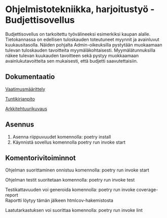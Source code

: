 # Ohjelmistotekniikka, harjoitustyö - Budjettisovellus #

Budjettisovellus on tarkoitettu työvälineeksi esimerkiksi kaupan alalle. Tietokannassa on edellisen tuloskauden toteutuneet myynnit ja avainluvut kuukausitasolla. Näiden pohjalta Admin-oikeuksilla pystytään muokaamaan tulevan tuloskauden tavoitteita myymäläkohtaisesti.
Myymälätunnuksilla näkee tulevan kuukauden tavoitteen sekä pystyy muokkaamaan avainlukutavoitteita sen mukaisesti, että budjetti saavutettaisiin. 

## Dokumentaatio

[Vaatimusmäärittely](https://github.com/Jenniemilia/ot-harjoitustyo/blob/master/dokumentaatio/vaatimusmaarittely.md)

[Tuntikirjanpito](https://github.com/Jenniemilia/ot-harjoitustyo/blob/master/dokumentaatio/tuntikirjanpito.md)

[Arkkitehtuurikuvaus](https://github.com/Jenniemilia/ot-harjoitustyo/blob/master/dokumentaatio/arkkitehtuuri.md)

## Asennus
1. Asenna riippuvuudet komennolla: poetry install
2. Käynnistä sovellus komennolla poetry run invoke start

## Komentorivitoiminnot
Ohjelman suorittaminen onnistuu komennolla: poetry run invoke start

Ohjelman testit suoritetaan komennolla: poetry run invoke test

Testikattavuuden voi generoida komennolla: poetry run invoke coverage-report  
Raportti löytyy tämän jälkeen htmlcov-hakemistosta

Laatutarkastuksen voi suorittaa komennolla: poetry run invoke lint
